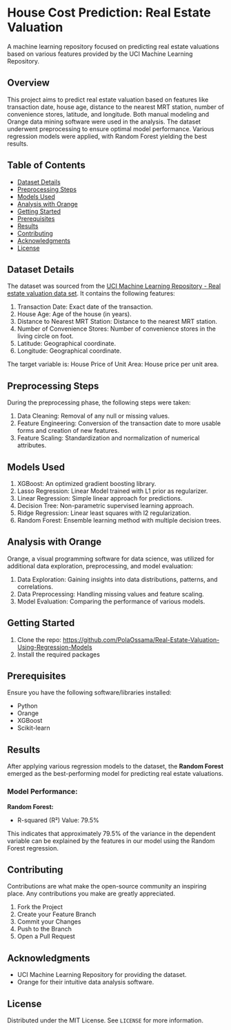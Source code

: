 # House Cost Prediction: Real Estate Valuation

A machine learning repository focused on predicting real estate valuations based on various features provided by the UCI Machine Learning Repository.

## Overview

This project aims to predict real estate valuation based on features like transaction date, house age, distance to the nearest MRT station, number of convenience stores, latitude, and longitude. Both manual modeling and Orange data mining software were used in the analysis. The dataset underwent preprocessing to ensure optimal model performance. Various regression models were applied, with Random Forest yielding the best results.

## Table of Contents

- [Dataset Details](#dataset-details)
- [Preprocessing Steps](#preprocessing-steps)
- [Models Used](#models-used)
- [Analysis with Orange](#analysis-with-orange)
- [Getting Started](#getting-started)
- [Prerequisites](#prerequisites)
- [Results](#results)
- [Contributing](#contributing)
- [Acknowledgments](#acknowledgments)
- [License](#license)

## Dataset Details

The dataset was sourced from the [UCI Machine Learning Repository - Real estate valuation data set](https://archive.ics.uci.edu/ml/datasets/Real+estate+valuation+data+set#). It contains the following features:

1. Transaction Date: Exact date of the transaction.
2. House Age: Age of the house (in years).
3. Distance to Nearest MRT Station: Distance to the nearest MRT station.
4. Number of Convenience Stores: Number of convenience stores in the living circle on foot.
5. Latitude: Geographical coordinate.
6. Longitude: Geographical coordinate.

The target variable is:
House Price of Unit Area: House price per unit area.

## Preprocessing Steps

During the preprocessing phase, the following steps were taken:

1. Data Cleaning: Removal of any null or missing values.
2. Feature Engineering: Conversion of the transaction date to more usable forms and creation of new features.
3. Feature Scaling: Standardization and normalization of numerical attributes.

## Models Used

1. XGBoost: An optimized gradient boosting library.
2. Lasso Regression: Linear Model trained with L1 prior as regularizer.
3. Linear Regression: Simple linear approach for predictions.
4. Decision Tree: Non-parametric supervised learning approach.
5. Ridge Regression: Linear least squares with l2 regularization.
6. Random Forest: Ensemble learning method with multiple decision trees.

## Analysis with Orange

Orange, a visual programming software for data science, was utilized for additional data exploration, preprocessing, and model evaluation:

1. Data Exploration: Gaining insights into data distributions, patterns, and correlations.
2. Data Preprocessing: Handling missing values and feature scaling.
3. Model Evaluation: Comparing the performance of various models.

## Getting Started

1. Clone the repo:
   https://github.com/PolaOssama/Real-Estate-Valuation-Using-Regression-Models
2. Install the required packages

## Prerequisites

Ensure you have the following software/libraries installed:

- Python
- Orange
- XGBoost
- Scikit-learn

## Results

After applying various regression models to the dataset, the **Random Forest** emerged as the best-performing model for predicting real estate valuations.

### Model Performance:

**Random Forest:**
- R-squared (R²) Value: 79.5%

This indicates that approximately 79.5% of the variance in the dependent variable can be explained by the features in our model using the Random Forest regression.

## Contributing

Contributions are what make the open-source community an inspiring place. Any contributions you make are greatly appreciated.

1. Fork the Project
2. Create your Feature Branch
3. Commit your Changes
4. Push to the Branch
5. Open a Pull Request

## Acknowledgments

- UCI Machine Learning Repository for providing the dataset.
- Orange for their intuitive data analysis software.

## License

Distributed under the MIT License. See `LICENSE` for more information.
